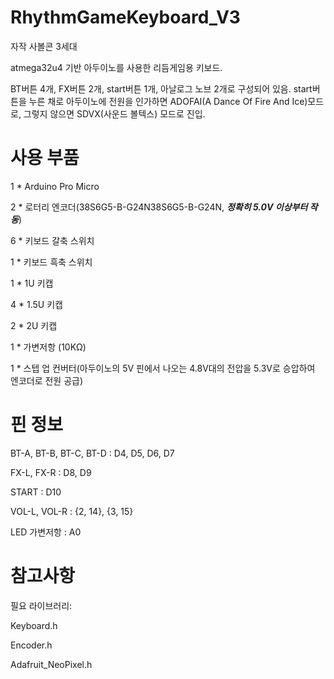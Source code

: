 # RhythmGameKeyboard_V3
자작 사볼콘 3세대

atmega32u4 기반 아두이노를 사용한 리듬게임용 키보드.

BT버튼 4개, FX버튼 2개, start버튼 1개, 아날로그 노브 2개로 구성되어 있음.
start버튼을 누른 채로 아두이노에 전원을 인가하면 ADOFAI(A Dance Of Fire And Ice)모드로, 그렇지 않으면 SDVX(사운드 볼텍스) 모드로 진입.

# 사용 부품
1 * Arduino Pro Micro

2 * 로터리 엔코더(38S6G5-B-G24N38S6G5-B-G24N, **_정확히 5.0V 이상부터 작동_**)

6 * 키보드 갈축 스위치

1 * 키보드 흑축 스위치

1 * 1U 키캡

4 * 1.5U 키캡

2 * 2U 키캡

1 * 가변저항 (10KΩ)

1 * 스텝 업 컨버터(아두이노의 5V 핀에서 나오는 4.8V대의 전압을 5.3V로 승압하여 엔코더로 전원 공급)

# 핀 정보
BT-A, BT-B, BT-C, BT-D : D4, D5, D6, D7

FX-L, FX-R : D8, D9

START : D10

VOL-L, VOL-R : {2, 14}, {3, 15}

LED 가변저항 : A0

# 참고사항
필요 라이브러리:

Keyboard.h

Encoder.h

Adafruit_NeoPixel.h
